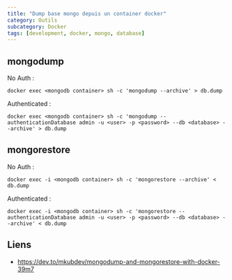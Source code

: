 ```yaml
---
title: "Dump base mongo depuis un container docker"
category: Outils
subcategory: Docker
tags: [development, docker, mongo, database]
---
```


## mongodump

No Auth :

```shell
docker exec <mongodb container> sh -c 'mongodump --archive' > db.dump
```
Authenticated : 

```shell
docker exec <mongodb container> sh -c 'mongodump --authenticationDatabase admin -u <user> -p <password> --db <database> --archive' > db.dump
```

## mongorestore

No Auth : 

```shell
docker exec -i <mongodb container> sh -c 'mongorestore --archive' < db.dump
```

Authenticated : 

```shell
docker exec -i <mongodb container> sh -c 'mongorestore --authenticationDatabase admin -u <user> -p <password> --db <database> --archive' < db.dump
```

## Liens

* https://dev.to/mkubdev/mongodump-and-mongorestore-with-docker-39m7
